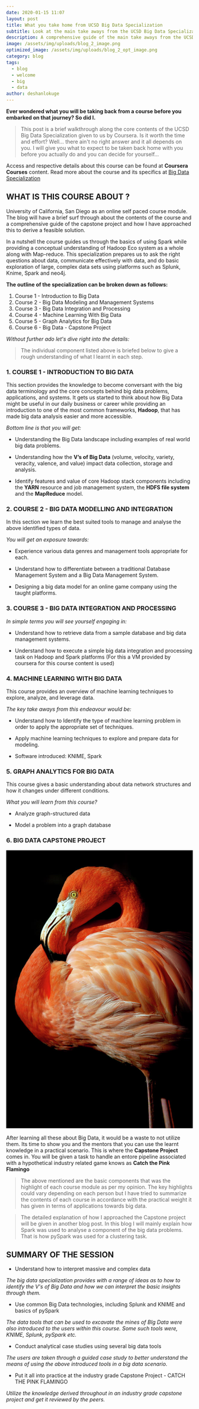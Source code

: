 ```yaml
---
date: 2020-01-15 11:07
layout: post
title: What you take home from UCSD Big Data Specialization
subtitle: Look at the main take aways from the UCSD Big Data Specialization
description: A comprehensive guide of the main take aways from the UCSD Big Data Specialization
image: /assets/img/uploads/blog_2_image.png
optimized_image: /assets/img/uploads/blog_2_opt_image.png
category: blog
tags:
  - blog
  - welcome
  - big
  - data
author: deshanlokuge
---
```

**Ever wondered what you will be taking back from a course before you embarked on that journey? So did I.**

> This post is a brief walkthrough along the core contents of the UCSD Big Data Specialization given to us by Coursera. Is it worth the time and effort? Well... there ain't no right answer and it all depends on you. I will give you what to expect to be taken back home with you before you actually do and you can decide for yourself...


Access and respective details about this course can be found at **Coursera Courses** content. Read more about the course and its specifics at [Big Data Specialization](https://www.coursera.org/specializations/big-data)

## WHAT IS THIS COURSE ABOUT ?

University of California, San Diego as an online self paced course module. The blog will have a brief surf through about the contents of the course and a comprehensive guide of the capstone project and how I have approached this to derive a feasible solution.

In a nutshell the course guides us through the basics of using Spark while providing a conceptual understanding of Hadoop Eco system as a whole along with Map-reduce.
This specialization prepares us to ask the right questions about data, communicate effectively with data, and do basic exploration of large, complex data sets using platforms such as Splunk, Knime, Spark and neo4j.

**The outline of the specialization can be broken down as follows:**

1. Course 1 - Introduction to Big Data
2. Course 2 - Big Data Modeling and Management Systems
3. Course 3 - Big Data Integration and Processing
4. Course 4 - Machine Learning With Big Data
5. Course 5 - Graph Analytics for Big Data
6. Course 6 - Big Data - Capstone Project

_Without further ado let's dive right into the details:_

> The individual component listed above is briefed below to give a rough understanding of what I learnt in each step.

### 1. COURSE 1 - INTRODUCTION TO BIG DATA  

This section provides the knowledge to become conversant with the big data terminology and the core concepts behind big data problems, applications, and systems. It gets us started to think about how Big Data might be useful in our daily business or career while providing an introduction to one of the most common frameworks, **Hadoop**, that has made big data analysis easier and more accessible.

_Bottom line is that you will get:_

* Understanding the Big Data landscape including examples of real world big data problems.

* Understanding how the **V’s of Big Data** (volume, velocity, variety, veracity, valence, and value) impact data collection, storage and analysis.

* Identify features and value of core Hadoop stack components including the **YARN** resource and job management system, the **HDFS file system** and the **MapReduce** model.

### 2. COURSE 2 - BIG DATA MODELLING AND INTEGRATION

In this section we learn the best suited tools to manage and analyse the above identified types of data.

_You will get an exposure towards:_

* Experience various data genres and management tools appropriate for each.

* Understand how to differentiate between a traditional Database Management System and a Big Data Management System.

* Designing a big data model for an online game company using the taught platforms.

### 3. COURSE 3 - BIG DATA INTEGRATION AND PROCESSING

_In simple terms you will see yourself engaging in:_

* Understand how to retrieve data from a sample database and big data management systems.

* Understand how to execute a simple big data integration and processing task on Hadoop and Spark platforms (For this a VM provided by coursera for this course content is used)



### 4. MACHINE LEARNING WITH BIG DATA

This course provides an overview of machine learning techniques to explore, analyze, and leverage data.

_The key take aways from this endeavour would be:_

* Understand how to Identify the type of machine learning problem in order to apply the appropriate set of techniques.

* Apply machine learning techniques to explore and prepare data for modeling.

* Software introduced: KNIME, Spark



### 5. GRAPH ANALYTICS FOR BIG DATA

This course gives a basic understanding about data network structures and how it changes under different conditions.

_What you will learn from this course?_

* Analyze graph-structured data

* Model a problem into a graph database

### 6. BIG DATA CAPSTONE PROJECT

![flamingo](/assets/img/uploads/blog_2_pinkflamingo.png)

After learning all these about Big Data, it would be a waste to not utilize them. Its time to show you and the mentors that you can use the learnt knowledge in a practical scenario. This is where the **Capstone Project** comes in. You will be given a task to handle an entore pipeline associated with a hypothetical industry related game knows as **Catch the Pink Flamingo**

> The above mentioned are the basic components that was the highlight of each course module as per my opinion. The key highlights could vary depending on each person but I have tried to summarize the contents of each course in accordance with the practical weight it has given in terms of applications towards big data.

> The detailed explanation of how I approached the Capstone project will be given in another blog post. In this blog I will mainly explain how Spark was used to analyse a component of the big data problems. That is how pySpark was used for a clustering task.

## SUMMARY OF THE SESSION

* Understand how to interpret massive and complex data

_The big data specialization provides with a range of ideas as to how to identify the V's of Big Data and how we can interpret the basic insights through them._

* Use common Big Data technologies, including Splunk and KNIME and basics of pySpark

_The data tools that can be used to excavate the mines of BIg Data were also introduced to the users within this course. Some such tools were, KNIME, Splunk, pySpark etc._

* Conduct analytical case studies using several big data tools

_The users are taken through a guided case study to better understand the means of using the above introduced tools in a big data scenario._

* Put it all into practice at the industry grade Capstone Project - CATCH THE PINK FLAMINGO

_Utilize the knowledge derived throughout in an industry grade capstone project and get it reviewed by the peers._
